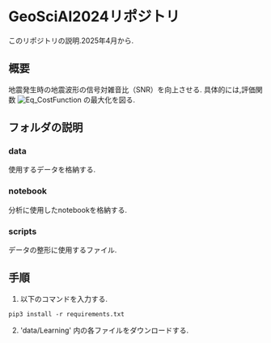 # GeoSciAI2024リポジトリ
このリポジトリの説明.2025年4月から.

## 概要
地震発生時の地震波形の信号対雑音比（SNR）を向上させる.
具体的には,評価関数
![Eq_CostFunction](https://github.com/user-attachments/assets/4d569abf-9ef1-4e23-8886-f6096b815020)
の最大化を図る.

## フォルダの説明
### data
使用するデータを格納する.

### notebook
分析に使用したnotebookを格納する.

### scripts
データの整形に使用するファイル.

## 手順
1. 以下のコマンドを入力する.
~~~
pip3 install -r requirements.txt
~~~

2. 'data/Learning' 内の各ファイルをダウンロードする.
